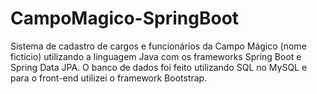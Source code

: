 # CampoMagico-SpringBoot
Sistema de cadastro de cargos e funcionários da Campo Mágico (nome fictício) utilizando a linguagem Java com os frameworks Spring Boot e Spring Data JPA. O banco de dados foi feito utilizando SQL no MySQL e para o front-end utilizei o framework Bootstrap.
